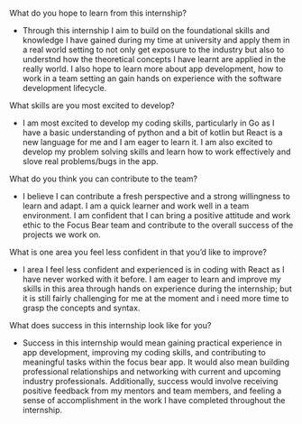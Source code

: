 What do you hope to learn from this internship?

- Through this internship I aim to build on the foundational skills and knowledge I have gained during my time at university and apply them in a real world setting to not only get exposure to the industry but also to understnd how the theoretical concepts I have learnt are applied in the really world. I also hope to learn more about app development, how to work in a team setting an gain hands on experience with the software development lifecycle.

What skills are you most excited to develop?

- I am most excited to develop my coding skills, particularly in Go as I have a basic understanding of python and a bit of kotlin but React is a new language for me and I am eager to learn it. I am also excited to develop my problem solving skills and learn how to work effectively and slove real problems/bugs in the app. 

What do you think you can contribute to the team?

- I believe I can contribute a fresh perspective and a strong willingness to learn and adapt. I am a quick learner and work well in a team environment. I am confident that I can bring a positive attitude and work ethic to the Focus Bear team and contribute to the overall success of the projects we work on.

What is one area you feel less confident in that you’d like to improve?

- I area I feel less confident and experienced is in coding with React as I have never worked with it before. I am eager to learn and improve my skills in this area through hands on experience during the internship; but it is still fairly challenging for me at the moment and i need more time to grasp the concepts and syntax.

What does success in this internship look like for you?

- Success in this internship would mean gaining practical experience in app development, improving my coding skills, and contributing to meaningful tasks within the focus bear app. It would also mean building professional relationships and networking with current and upcoming industry professionals. Additionally, success would involve receiving positive feedback from my mentors and team members, and feeling a sense of accomplishment in the work I have completed throughout the internship.